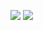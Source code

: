 ![](https://github-readme-streak-stats.herokuapp.com/?user=CarmineC93&theme=dracula&hide_border=true)
![](https://github-readme-stats.vercel.app/api/top-langs/?username=CarmineC93&theme=dracula&hide_border=true&include_all_commits=true&count_private=true&layout=compact)


<!-- Proudly created with GPRM ( https://gprm.itsvg.in ) -->
